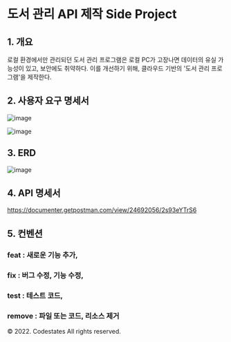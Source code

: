 # 도서 관리 API 제작 Side Project

## 1. 개요
로컬 환경에서만 관리되던 도서 관리 프로그램은 로컬 PC가 고장나면 데이터의 유실 가능성이 있고, 보안에도 취약하다.
이를 개선하기 위해, 클라우드 기반의 '도서 관리 프로그램'을 제작한다.

## 2. 사용자 요구 명세서
![image](https://github.com/Dvdhan/Library_API/assets/105369104/6c455f6f-139a-4ca2-ab1c-886e457e5d2f)

![image](https://github.com/Dvdhan/Library_API/assets/105369104/19b3e681-6204-43fb-b739-c2d10a557b1e)

## 3. ERD
![image](https://user-images.githubusercontent.com/105369104/236761214-72437a57-8a9e-41b4-87ca-3dd2f87969d7.png)

## 4. API 명세서
https://documenter.getpostman.com/view/24692056/2s93eYTrS6

## 5. 컨벤션

### feat : 새로운 기능 추가,

### fix : 버그 수정, 기능 수정,

### test : 테스트 코드,

### remove : 파일 또는 코드, 리소스 제거

© 2022. Codestates All rights reserved.
